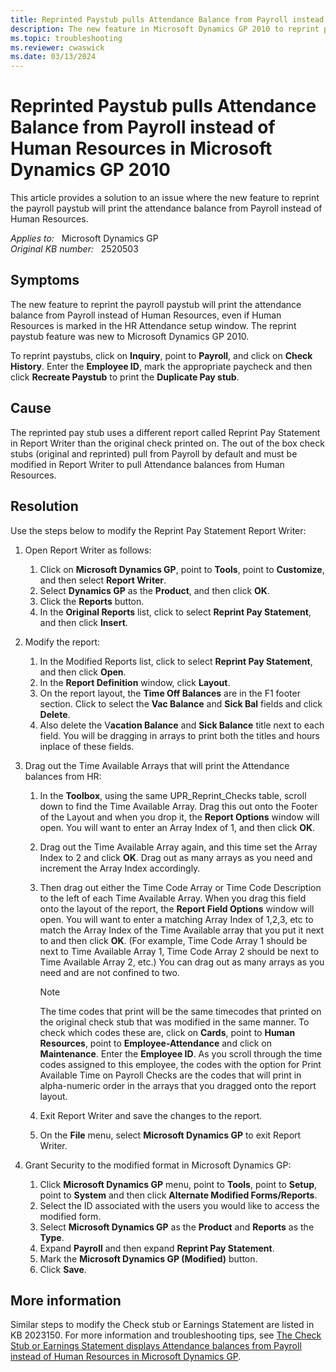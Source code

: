 ```yaml
---
title: Reprinted Paystub pulls Attendance Balance from Payroll instead of Human Resources
description: The new feature in Microsoft Dynamics GP 2010 to reprint payroll checks will print the attendance balance from Payroll instead of Human Resources, even if Human Resources is marked in the HR Attendance setup window. This article provides a solution to this issue.
ms.topic: troubleshooting
ms.reviewer: cwaswick
ms.date: 03/13/2024
---
```

# Reprinted Paystub pulls Attendance Balance from Payroll instead of Human Resources in Microsoft Dynamics GP 2010

This article provides a solution to an issue where the new feature to reprint the payroll paystub will print the attendance balance from Payroll instead of Human Resources.

_Applies to:_ &nbsp; Microsoft Dynamics GP  
_Original KB number:_ &nbsp; 2520503

## Symptoms

The new feature to reprint the payroll paystub will print the attendance balance from Payroll instead of Human Resources, even if Human Resources is marked in the HR Attendance setup window. The reprint paystub feature was new to Microsoft Dynamics GP 2010.

To reprint paystubs, click on **Inquiry**, point to **Payroll**, and click on **Check History**. Enter the **Employee ID**, mark the appropriate paycheck and then click **Recreate Paystub** to print the **Duplicate Pay stub**.

## Cause

The reprinted pay stub uses a different report called Reprint Pay Statement in Report Writer than the original check printed on. The out of the box check stubs (original and reprinted) pull from Payroll by default and must be modified in Report Writer to pull Attendance balances from Human Resources.

## Resolution

Use the steps below to modify the Reprint Pay Statement Report Writer:

1. Open Report Writer as follows:

    1. Click on **Microsoft Dynamics GP**, point to **Tools**, point to **Customize**, and then select **Report Writer**.
    2. Select **Dynamics GP** as the **Product**, and then click **OK**.
    3. Click the **Reports** button.
    4. In the **Original Reports** list, click to select **Reprint Pay Statement**, and then click **Insert**.

2. Modify the report:

    1. In the Modified Reports list, click to select **Reprint Pay Statement**, and then click **Open**.
    2. In the **Report Definition** window, click **Layout**.
    3. On the report layout, the **Time Off Balances** are in the F1 footer section. Click to select the **Vac Balance** and **Sick Bal** fields and click **Delete**.
    4. Also delete the V**acation Balance** and **Sick Balance** title next to each field. You will be dragging in arrays to print both the titles and hours inplace of these fields.

3. Drag out the Time Available Arrays that will print the Attendance balances from HR:

    1. In the **Toolbox**, using the same UPR_Reprint_Checks table, scroll down to find the Time Available Array. Drag this out onto the Footer of the Layout and when you drop it, the **Report Options** window will open. You will want to enter an Array Index of 1, and then click **OK**.

    2. Drag out the Time Available Array again, and this time set the Array Index to 2 and click **OK**. Drag out as many arrays as you need and increment the Array Index accordingly.

    3. Then drag out either the Time Code Array or Time Code Description to the left of each Time Available Array. When you drag this field onto the layout of the report, the **Report Field Options** window will open. You will want to enter a matching Array Index of 1,2,3, etc to match the Array Index of the Time Available array that you put it next to and then click **OK**. (For example, Time Code Array 1 should be next to Time Available Array 1, Time Code Array 2 should be next to Time Available Array 2, etc.) You can drag out as many arrays as you need and are not confined to two.

        > [!NOTE]
        > The time codes that print will be the same timecodes that printed on the original check stub that was modified in the same manner. To check which codes these are, click on **Cards**, point to **Human Resources**, point to **Employee-Attendance** and click on **Maintenance**. Enter the **Employee ID**. As you scroll through the time codes assigned to this employee, the codes with the option for Print Available Time on Payroll Checks are the codes that will print in alpha-numeric order in the arrays that you dragged onto the report layout.

    4. Exit Report Writer and save the changes to the report.

    5. On the **File** menu, select **Microsoft Dynamics GP** to exit Report Writer.

4. Grant Security to the modified format in Microsoft Dynamics GP:

    1. Click **Microsoft Dynamics GP** menu, point to **Tools**, point to **Setup**, point to **System** and then click **Alternate Modified Forms/Reports**.
    2. Select the ID associated with the users you would like to access the modified form.
    3. Select **Microsoft Dynamics GP** as the **Product** and **Reports** as the **Type**.
    4. Expand **Payroll** and then expand **Reprint Pay Statement**.
    5. Mark the **Microsoft Dynamics GP (Modified)** button.
    6. Click **Save**.

## More information

Similar steps to modify the Check stub or Earnings Statement are listed in KB 2023150. For more information and troubleshooting tips, see [The Check Stub or Earnings Statement displays Attendance balances from Payroll instead of Human Resources in Microsoft Dynamics GP](https://support.microsoft.com/topic/check-stub-or-earnings-statement-displays-attendance-balances-from-payroll-instead-of-human-resources-in-microsoft-dynamics-gp-f8ac3810-00de-892c-26c7-5486f2624da0).
